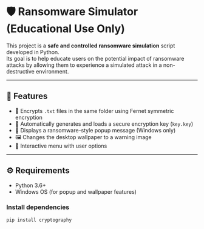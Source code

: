 # 🛡️ Ransomware Simulator (Educational Use Only)

This project is a **safe and controlled ransomware simulation** script developed in Python.  
Its goal is to help educate users on the potential impact of ransomware attacks by allowing them to experience a simulated attack in a non-destructive environment.

---

## 🚀 Features

- 🔐 Encrypts `.txt` files in the same folder using Fernet symmetric encryption
- 📌 Automatically generates and loads a secure encryption key (`key.key`)
- 🧨 Displays a ransomware-style popup message (Windows only)
- 🖼️ Changes the desktop wallpaper to a warning image
- 🧭 Interactive menu with user options

---

## ⚙️ Requirements

- Python 3.6+
- Windows OS (for popup and wallpaper features)

### Install dependencies

```bash
pip install cryptography
